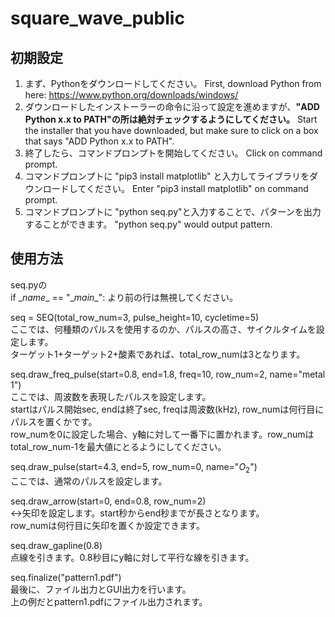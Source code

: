 # square_wave_public

## 初期設定
1. まず、Pythonをダウンロードしてください。 First, download Python from here: <https://www.python.org/downloads/windows/>
2. ダウンロードしたインストーラーの命令に沿って設定を進めますが、__"ADD Python x.x to PATH"の所は絶対チェックするようにしてください。__ Start the installer that you have downloaded, but make sure to click on a box that says "ADD Python x.x to PATH".
3. 終了したら、コマンドプロンプトを開始してください。 Click on command prompt.
4. コマンドプロンプトに "pip3 install matplotlib" と入力してライブラリをダウンロードしてください。 Enter "pip3 install matplotlib" on command prompt.
5. コマンドプロンプトに "python seq.py"と入力することで、パターンを出力することができます。 "python seq.py" would output pattern.

## 使用方法
seq.pyの  
if \__name__ == "\__main__": より前の行は無視してください。  

seq = SEQ(total_row_num=3, pulse_height=10, cycletime=5)  
ここでは、何種類のパルスを使用するのか、パルスの高さ、サイクルタイムを設定します。  
ターゲット1+ターゲット2+酸素であれば、total_row_numは3となります。  

seq.draw_freq_pulse(start=0.8, end=1.8, freq=10, row_num=2, name="metal 1")  
ここでは、周波数を表現したパルスを設定します。  
startはパルス開始sec, endは終了sec, freqは周波数(kHz), row_numは何行目にパルスを置くかです。  
row_numを0に設定した場合、y軸に対して一番下に置かれます。row_numはtotal_row_num-1を最大値にとるようにしてください。  

seq.draw_pulse(start=4.3, end=5, row_num=0, name="$O_{2}$")  
ここでは、通常のパルスを設定します。  

seq.draw_arrow(start=0, end=0.8, row_num=2)  
<->矢印を設定します。start秒からend秒までが長さとなります。  
row_numは何行目に矢印を置くか設定できます。  

seq.draw_gapline(0.8)  
点線を引きます。0.8秒目にy軸に対して平行な線を引きます。  

seq.finalize("pattern1.pdf")  
最後に、ファイル出力とGUI出力を行います。  
上の例だとpattern1.pdfにファイル出力されます。  
